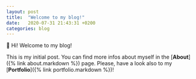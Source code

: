 ```yaml
---
layout: post
title:  "Welcome to my blog!"
date:   2020-07-31 21:43:31 +0200
categories: blog
---
```

🖖 Hi! Welcome to my blog!

This is my initial post. You can find more infos about myself in the [__About__]({% link about.markdown %}) page. Please, have a look also to my [__Portfolio__]({% link portfolio.markdown %})!